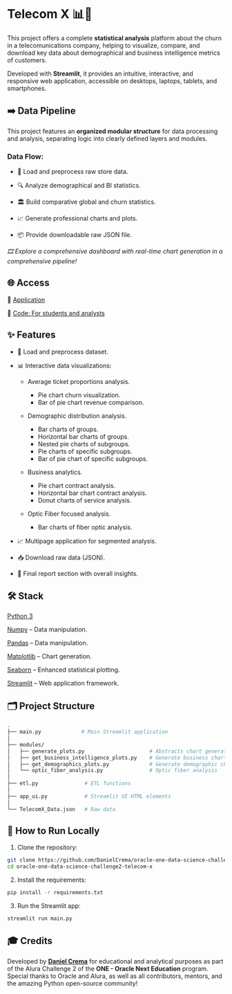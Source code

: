 # Telecom X 📊📡
This project offers a complete **statistical analysis** platform about the churn in a telecomunications company, helping to visualize, compare, and download key data about demographical and business intelligence metrics of customers.

Developed with **Streamlit**, it provides an intuitive, interactive, and responsive web application, accessible on desktops, laptops, tablets, and smartphones.

## ➡️ Data Pipeline
This project features an **organized modular structure** for data processing and analysis, separating logic into clearly defined layers and modules.

### Data Flow:
- 🛒 Load and preprocess raw store data.

- 🔍 Analyze demographical and BI statistics.

- 🏛️ Build comparative global and churn statistics.

- 📈 Generate professional charts and plots.

- 📦 Provide downloadable raw JSON file.

*🎞️ Explore a comprehensive dashboard with real-time chart generation in a comprehensive pipeline!*

## 🌐 Access
🔗 [Application](https://telecom-x.streamlit.app)

🔗 [Code: For students and analysts](https://github.com/DanielCrema/oracle-one-data-science-challenge2-telecom-x)

## ✨ Features
- 📂 Load and preprocess dataset.

- 📊 Interactive data visualizations:

    - Average ticket proportions analysis.
        - Pie chart churn visualization.
        - Bar of pie chart revenue comparison.

    - Demographic distribution analysis.
        - Bar charts of groups.
        - Horizontal bar charts of groups.
        - Nested pie charts of subgroups.
        - Pie charts of specific subgroups.
        - Bar of pie chart of specific subgroups.

    - Business analytics.
        - Pie chart contract analysis.
        - Horizontal bar chart contract analysis.
        - Donut charts of service analysis.

    - Optic Fiber focused analysis.
        - Bar charts of fiber optic analysis.

- 📈 Multipage application for segmented analysis.

- 📥 Download raw data (JSON).

- 📄 Final report section with overall insights.

## 🛠️ Stack
[Python 3](https://www.python.org)

[Numpy](https://numpy.org/) – Data manipulation.

[Pandas](https://pandas.pydata.org) – Data manipulation.

[Matplotlib](https://matplotlib.org) – Chart generation.

[Seaborn](https://seaborn.pydata.org) – Enhanced statistical plotting.

[Streamlit](https://streamlit.io) – Web application framework.


## 🗂️ Project Structure
```bash
.
├── main.py             # Main Streamlit application
│
├── modules/
│   ├── generate_plots.py                     # Abstracts chart generation
│   ├── get_business_intelligence_plots.py    # Generate business charts
│   ├── get_demographics_plots.py             # Generate demographic charts
│   └── optic_fiber_analysis.py               # Optic fiber analysis
│
├── etl.py               # ETL functions
│
├── app_ui.py            # Streamlit UI HTML elements
│
└── TelecomX_Data.json   # Raw data
```

## 📑 How to Run Locally
1. Clone the repository:

```bash
git clone https://github.com/DanielCrema/oracle-one-data-science-challenge2-telecom-x.git
cd oracle-one-data-science-challenge2-telecom-x
```

2. Install the requirements:

```bash
pip install -r requirements.txt
```

3. Run the Streamlit app:

```bash
streamlit run main.py
```
## 🎓 Credits
Developed by [**Daniel Crema**](https://github.com/DanielCrema) for educational and analytical purposes as part of the Alura Challenge 2 of the **ONE - Oracle Next Education** program.
Special thanks to Oracle and Alura, as well as all contributors, mentors, and the amazing Python open-source community!